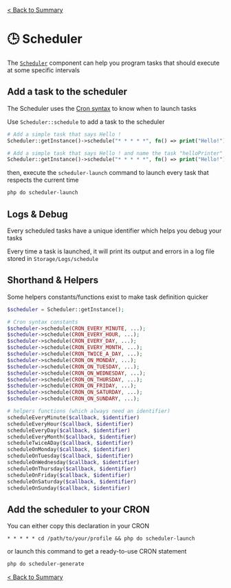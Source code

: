[< Back to Summary](../README.md)

# 🕒 Scheduler

The [`Scheduler`](../../src/Classes/Extras/Scheduler.php) component can help you program tasks that
should execute at some specific intervals

## Add a task to the scheduler

The Scheduler uses the [Cron syntax](https://docs.gitlab.com/ee/topics/cron/) to know when to launch tasks

Use `Scheduler::schedule` to add a task to the scheduler

```php
# Add a simple task that says Hello !
Scheduler::getInstance()->schedule("* * * * *", fn() => print("Hello!"));

# Add a simple task that says Hello ! and name the task "helloPrinter"
Scheduler::getInstance()->schedule("* * * * *", fn() => print("Hello!"), "helloPrinter");
```

then, execute the `scheduler-launch` command to launch every task that respects the current time

```bash
php do scheduler-launch
```

## Logs & Debug

Every scheduled tasks have a unique identifier which helps you debug your tasks

Every time a task is launched, it will print its output and errors in a log file stored in `Storage/Logs/schedule`

## Shorthand & Helpers

Some helpers constants/functions exist to make task definition quicker

```php
$scheduler = Scheduler::getInstance();

# Cron syntax constants
$scheduler->schedule(CRON_EVERY_MINUTE, ...);
$scheduler->schedule(CRON_EVERY_HOUR, ...);
$scheduler->schedule(CRON_EVERY_DAY, ...);
$scheduler->schedule(CRON_EVERY_MONTH, ...);
$scheduler->schedule(CRON_TWICE_A_DAY, ...);
$scheduler->schedule(CRON_ON_MONDAY, ...);
$scheduler->schedule(CRON_ON_TUESDAY, ...);
$scheduler->schedule(CRON_ON_WEDNESDAY, ...);
$scheduler->schedule(CRON_ON_THURSDAY, ...);
$scheduler->schedule(CRON_ON_FRIDAY, ...);
$scheduler->schedule(CRON_ON_SATURDAY, ...);
$scheduler->schedule(CRON_ON_SUNDARY, ...);

# helpers functions (which always need an identifier)
scheduleEveryMinute($callback, $identifier)
scheduleEveryHour($callback, $identifier)
scheduleEveryDay($callback, $identifier)
scheduleEveryMonth($callback, $identifier)
scheduleTwiceADay($callback, $identifier)
scheduleOnMonday($callback, $identifier)
scheduleOnTuesday($callback, $identifier)
scheduleOnWednesday($callback, $identifier)
scheduleOnThursday($callback, $identifier)
scheduleOnFriday($callback, $identifier)
scheduleOnSaturday($callback, $identifier)
scheduleOnSunday($callback, $identifier)
```

## Add the scheduler to your CRON

You can either copy this declaration in your CRON

```cron
* * * * * cd /path/to/your/profile && php do scheduler-launch
```

or launch this command to get a ready-to-use CRON statement

```bash
php do scheduler-generate
```

[< Back to Summary](../README.md)